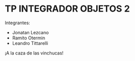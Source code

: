 # TP INTEGRADOR OBJETOS 2
Integrantes: 
- Jonatan Lezcano
- Ramito Otermin
- Leandro Tittarelli

¡A la caza de las vinchucas!
